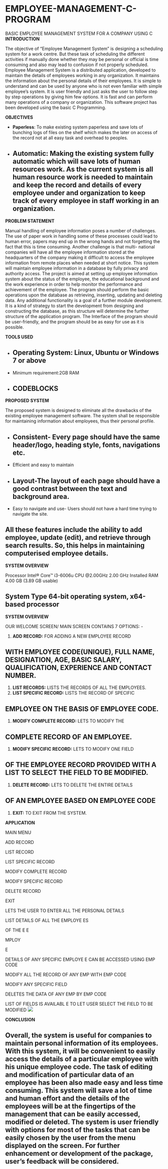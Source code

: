 # EMPLOYEE-MANAGEMENT-C-PROGRAM
BASIC EMPLOYEE MANAGEMENT SYSTEM FOR A COMPANY USING C
**INTRODUCTION**

The objective of “Employee Management System” is designing a scheduling system for a work centre. But these task of scheduling the different activities if manually done whether they may be personal or official is time consuming and also may lead to confusion if not properly scheduled. Employee Management System is a distributed application, developed to maintain the details of employees working in any organization. It maintains the information about the personal details of their employees. It is simple to understand and can be used by anyone who is not even familiar with simple employee’s system. It is user friendly and just asks the user to follow step by step operations by giving him few options. It is fast and can perform many operations of a company or organization. This software project has been developed using the basic C Programming.



**OBJECTIVES**

- **Paperless**: To make existing system paperless and save lots of bunching logs of files on the shelf which makes the later on access of the record not at all easy task and overhead to peoples.
- ## **Automatic**: Making the existing system fully automatic which will save lots of human resources work. As the current system is all human resource work is needed to maintain and keep the record and details of every employee under and organization to keep track of every employee in staff working in an organization.

**PROBLEM STATEMENT**

Manual handling of employee information poses a number of challenges. The use of paper work in handling some of these processes could lead to human error, papers may end up in the wrong hands and not forgetting the fact that this is time consuming. Another challenge is that multi- national companies will have all the employee information stored at the headquarters of the company making it difficult to access the employee information from remote places when needed at short notice. This system will maintain employee information in a database by fully privacy and authority access. The project is aimed at setting up employee information system about the status of the employee, the educational background and the work experience in order to help monitor the performance and achievement of the employee. The program should perform the basic operations upon the database as retrieving, inserting, updating and deleting data. Any additional functionality is a goal of a further module development. It is a kind of strategy to start the development from designing and constructing the database, as this structure will determine the further structure of the application program. The Interface of the program should be user-friendly, and the program should be as easy for use as it is possible.




**TOOLS USED**
- ## Operating System: Linux, Ubuntu or Windows 7 or above
- Minimum requirement:2GB RAM
- ## CODEBLOCKS

**PROPOSED SYSTEM**

The proposed system is designed to eliminate all the drawbacks of the existing employee management software. The system shall be responsible for maintaining information about employees, thus their personal profile.
- ## Consistent- Every page should have the same header/logo, heading style, fonts, navigations etc.
- Efficient and easy to maintain
- ## Layout-The layout of each page should have a good contrast between the text and background area.
- Easy to navigate and use- Users should not have a hard time trying to navigate the site.
## All these features include the ability to add employee, update (edit), and retrieve through search results. So, this helps in maintaining computerised employee details.



**SYSTEM OVERVIEW**

Processor	Intel® Core™ i3-6006u CPU @2.00GHz 2.00 GHz Installed RAM	4.00 GB (3.89 GB usable)
## System Type	64-bit operating system, x64-based processor

**SYSTEM OVERVIEW**

OUR	WELCOME	SCREEN/	MAIN	SCREEN	CONTAINS	7 OPTIONS: -

1. **ADD RECORD:** FOR ADDING A NEW EMPLOYEE RECORD
## WITH EMPLOYEE CODE(UNIQUE), FULL NAME, DESIGNATION, AGE, BASIC SALARY, QUALIFICATION, EXPERIENCE AND CONTACT NUMBER.
1. **LIST RECORDS:** LISTS THE RECORDS OF ALL THE EMPLOYEES.
1. **LIST SPECIFIC RECORD:** LISTS THE RECORD OF SPECIFIC
## EMPLOYEE ON THE BASIS OF EMPLOYEE CODE.
1. **MODIFY COMPLETE RECORD:** LETS TO MODIFY THE
## COMPLETE RECORD OF AN EMPLOYEE.
1. **MODIFY SPECIFIC RECORD:** LETS TO MODIFY ONE FIELD
## OF THE EMPLOYEE RECORD PROVIDED WITH A LIST TO SELECT THE FIELD TO BE MODIFIED.
1. **DELETE RECORD:** LETS TO DELETE THE ENTIRE DETAILS
## OF AN EMPLOYEE BASED ON EMPLOYEE CODE
1. **EXIT:** TO EXIT FROM THE SYSTEM.

**APPLICATION**












MAIN MENU

ADD RECORD

LIST RECORD

LIST SPECIFIC RECORD

MODIFY COMPLETE RECORD

MODIFY SPECIFIC RECORD

DELETE RECORD

EXIT

LETS THE USER TO ENTER ALL THE PERSONAL DETAILS

LIST DETAILS OF ALL THE EMPLOYE ES

OF THE E	E

MPLOY

E

DETAILS OF ANY SPECIFIC EMPLOYE E CAN BE ACCESSED USING EMP CODE

MODIFY ALL THE RECORD OF ANY EMP WITH EMP CODE

MODIFY ANY SPECIFIC FIELD

DELETES THE DATA OF ANY EMP BY EMP CODE

LIST OF FIELDS IS AVAILABL E TO LET USER SELECT THE FIELD TO BE MODIFIED
![](Aspose.Words.10e8dbbf-bb89-45cc-b004-292b3d4b45a5.001.png)
















**CONCLUSION**
## Overall, the system is useful for companies to maintain personal information of its employees. With this system, it will be convenient to easily access the details of a particular employee with his unique employee code. The task of editing and modification of particular data of an employee has been also made easy and less time consuming. This system will save a lot of time and human effort and the details of the employees will be at the fingertips of the management that can be easily accessed, modified or deleted. The system is user friendly with options for most of the tasks that can be easily chosen by the user from the menu displayed on the screen. For further enhancement or development of the package, user’s feedback will be considered.

